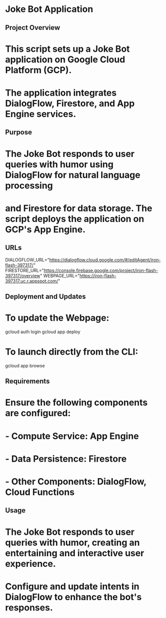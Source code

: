 # Joke Bot Application

## Project Overview

# This script sets up a Joke Bot application on Google Cloud Platform (GCP). 
# The application integrates DialogFlow, Firestore, and App Engine services.

## Purpose

# The Joke Bot responds to user queries with humor using DialogFlow for natural language processing 
# and Firestore for data storage. The script deploys the application on GCP's App Engine.

## URLs

DIALOGFLOW_URL="https://dialogflow.cloud.google.com/#/editAgent/iron-flash-397317/"
FIRESTORE_URL="https://console.firebase.google.com/project/iron-flash-397317/overview"
WEBPAGE_URL="https://iron-flash-397317.uc.r.appspot.com/"

## Deployment and Updates

# To update the Webpage:
gcloud auth login
gcloud app deploy

# To launch directly from the CLI:
gcloud app browse

## Requirements

# Ensure the following components are configured:
# - Compute Service: App Engine
# - Data Persistence: Firestore
# - Other Components: DialogFlow, Cloud Functions

## Usage

# The Joke Bot responds to user queries with humor, creating an entertaining and interactive user experience. 
# Configure and update intents in DialogFlow to enhance the bot's responses.
